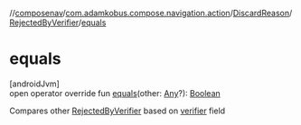 //[composenav](../../../../index.md)/[com.adamkobus.compose.navigation.action](../../index.md)/[DiscardReason](../index.md)/[RejectedByVerifier](index.md)/[equals](equals.md)

# equals

[androidJvm]\
open operator override fun [equals](equals.md)(other: [Any](https://kotlinlang.org/api/latest/jvm/stdlib/kotlin/-any/index.html)?): [Boolean](https://kotlinlang.org/api/latest/jvm/stdlib/kotlin/-boolean/index.html)

Compares other [RejectedByVerifier](index.md) based on [verifier](verifier.md) field
